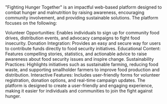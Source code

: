 "Fighting Hunger Together" is an impactful web-based platform designed to combat hunger and malnutrition by raising awareness, encouraging community involvement, and providing sustainable solutions. The platform focuses on the following:

Volunteer Opportunities: Enables individuals to sign up for community food drives, distribution events, and advocacy campaigns to fight food insecurity.
Donation Integration: Provides an easy and secure way for users to contribute funds directly to food security initiatives.
Educational Content: Features compelling stories, statistics, and actionable advice to raise awareness about food security issues and inspire change.
Sustainability Practices: Highlights initiatives such as sustainable farming, reducing food waste, and supporting smallholder farmers to improve food production and distribution.
Interactive Features: Includes user-friendly forms for volunteer registration, donation options, and real-time campaign updates.
The platform is designed to create a user-friendly and engaging experience, making it easier for individuals and communities to join the fight against hunger.
